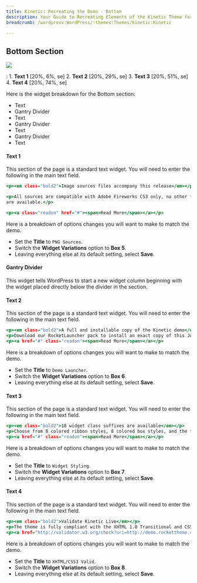 ```yaml
---
title: Kinetic: Recreating the Demo - Bottom
description: Your Guide to Recreating Elements of the Kinetic Theme for WordPress
breadcrumb: /wordpress:WordPress/!themes:Themes/kinetic:Kinetic

---
```


Bottom Section
-----

![][demo]

:   1. **Text 1** [20%, 6%, se]
    2. **Text 2** [20%, 29%, se]
    3. **Text 3** [20%, 51%, se]
    4. **Text 4** [20%, 74%, se]

Here is the widget breakdown for the Bottom section:

* Text
* Gantry Divider
* Text
* Gantry Divider
* Text
* Gantry Divider
* Text

#### Text 1


This section of the page is a standard text widget. You will need to enter the following in the main text field.

~~~ .html
<p><em class="bold2">Image sources files accompany this release</em></p>

<p>All sources are compatible with Adobe Fireworks CS3 only, no other formats
are available.</p>

<p><a class="readon" href="#"><span>Read More</span></a></p>
~~~

Here is a breakdown of options changes you will want to make to match the demo.

* Set the **Title** to `PNG Sources`.
* Switch the **Widget Variations** option to **Box 5**.
* Leaving everything else at its default setting, select **Save**.

#### Gantry Divider

This widget tells WordPress to start a new widget column beginning with the widget placed directly below the divider in the section.

#### Text 2


This section of the page is a standard text widget. You will need to enter the following in the main text field.

~~~ .html
<p><em class="bold2">A full and installable copy of the Kinetic demo</em></p>
<p>Download our RocketLauncher pack to install an exact copy of this Joomla demo on your server.</p>
<p><a href="#" class="readon"><span>Read More</span></a></p>
~~~

Here is a breakdown of options changes you will want to make to match the demo.

* Set the **Title** to `Demo Launcher`.
* Switch the **Widget Variations** option to **Box 6**.
* Leaving everything else at its default setting, select **Save**.

#### Text 3


This section of the page is a standard text widget. You will need to enter the following in the main text field.

~~~ .html
<p><em class="bold2">18 widget class suffixes are available</em></p>
<p>Choose from 8 colored ribbon styles, 8 colored box styles, and the footer or flush suffixes.</p>
<p><a href="#" class="readon"><span>Read More</span></a></p>
~~~

Here is a breakdown of options changes you will want to make to match the demo.

* Set the **Title** to `Widget Styling`.
* Switch the **Widget Variations** option to **Box 7**.
* Leaving everything else at its default setting, select **Save**.

#### Text 4


This section of the page is a standard text widget. You will need to enter the following in the main text field.

~~~ .html
<p><em class="bold2">Validate Kinetic Live</em></p>
<p>The theme is fully compliant with the XHTML 1.0 Transitional and CSS3 standards, as set by the World Wide Web Consortium.</p>
<p><a href="http://validator.w3.org/check?uri=http://demo.rockettheme.com/live/wordpress/kinetic/" class="readon"><span>Validate (XHTML)</span></a></p>
~~~

Here is a breakdown of options changes you will want to make to match the demo.

* Set the **Title** to `XHTML/CSS3 Valid`.
* Switch the **Widget Variations** option to **Box 8**.
* Leaving everything else at its default setting, select **Save**.

[demo]: assets/demo_6.jpeg
[menu]: ../../start/menus.md
[faq]: faq.md
